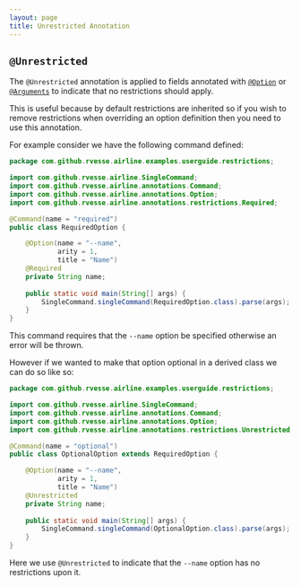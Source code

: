 ```yaml
---
layout: page
title: Unrestricted Annotation
---
```


## `@Unrestricted`

The `@Unrestricted` annotation is applied to fields annotated with [`@Option`](option.html) or [`@Arguments`](arguments.html) to indicate that no restrictions should apply.

This is useful because by default restrictions are inherited so if you wish to remove restrictions when overriding an option definition then you need to use this annotation.

For example consider we have the following command defined:

```java
package com.github.rvesse.airline.examples.userguide.restrictions;

import com.github.rvesse.airline.SingleCommand;
import com.github.rvesse.airline.annotations.Command;
import com.github.rvesse.airline.annotations.Option;
import com.github.rvesse.airline.annotations.restrictions.Required;

@Command(name = "required")
public class RequiredOption {

    @Option(name = "--name", 
            arity = 1, 
            title = "Name")
    @Required
    private String name;
    
    public static void main(String[] args) {
        SingleCommand.singleCommand(RequiredOption.class).parse(args);
    }
}
```

This command requires that the `--name` option be specified otherwise an error will be thrown.

However if we wanted to make that option optional in a derived class we can do so like so:

```java
package com.github.rvesse.airline.examples.userguide.restrictions;

import com.github.rvesse.airline.SingleCommand;
import com.github.rvesse.airline.annotations.Command;
import com.github.rvesse.airline.annotations.Option;
import com.github.rvesse.airline.annotations.restrictions.Unrestricted;

@Command(name = "optional")
public class OptionalOption extends RequiredOption {

    @Option(name = "--name", 
            arity = 1, 
            title = "Name")
    @Unrestricted
    private String name;
    
    public static void main(String[] args) {
        SingleCommand.singleCommand(OptionalOption.class).parse(args);
    }
}
```

Here we use `@Unrestricted` to indicate that the `--name` option has no restrictions upon it.